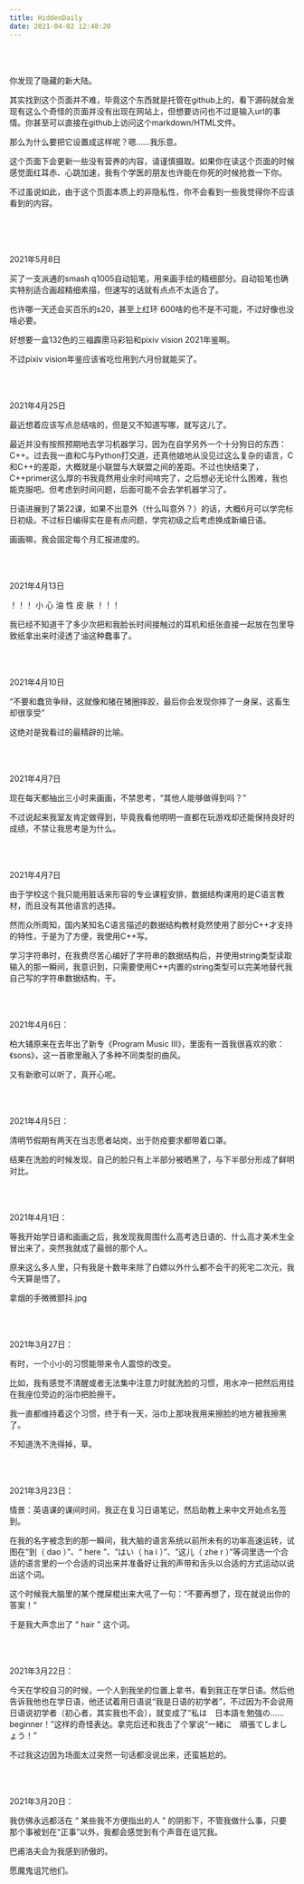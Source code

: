 ```yaml
---
title: HiddenDaily
date: 2021-04-02 12:48:20
---
```


 

<br/><br/>

你发现了隐藏的新大陆。

其实找到这个页面并不难，毕竟这个东西就是托管在github上的，看下源码就会发现有这么个奇怪的页面并没有出现在网站上，但想要访问也不过是输入url的事情。你甚至可以直接在github上访问这个markdown/HTML文件。

那么为什么要把它设置成这样呢？嗯……我乐意。

这个页面下会更新一些没有营养的内容，请谨慎摄取。如果你在读这个页面的时候感觉面红耳赤、心跳加速，我有个学医的朋友也许能在你死的时候抢救一下你。

不过虽说如此，由于这个页面本质上的非隐私性，你不会看到一些我觉得你不应该看到的内容。

<br/><br/><br/>

2021年5月8日

买了一支派通的smash q1005自动铅笔，用来画手绘的精细部分。自动铅笔也确实特别适合画超精细素描，但速写的话就有点点不太适合了。

也许哪一天还会买百乐的s20，甚至上红环 600啥的也不是不可能，不过好像也没啥必要。

好想要一盒132色的三福霹雳马彩铅和pixiv vision 2021年鉴啊。

不过pixiv vision年鉴应该省吃俭用到六月份就能买了。

<br/><br/>

2021年4月25日

最近想着应该写点总结啥的，但是又不知道写哪，就写这儿了。

最近并没有按照预期地去学习机器学习，因为在自学另外一个十分狗日的东西：C++。过去我一直和C与Python打交道，还真他娘地从没见过这么复杂的语言，C和C++的差距，大概就是小联盟与大联盟之间的差距。不过也快结束了，C++primer这么厚的书我竟然用业余时间啃完了，之后想必无论什么困难，我也能克服吧。但考虑到时间问题，后面可能不会去学机器学习了。

日语进展到了第22课，如果不出意外（什么叫意外？）的话，大概6月可以学完标日初级。不过标日编得实在是有点问题，学完初级之后考虑换成新编日语。

画画嘛，我会固定每个月汇报进度的。

<br/><br/>

2021年4月13日

！！！ 小 心 油 性 皮 肤 ！！！

我已经不知道干了多少次把和我脸长时间接触过的耳机和纸张直接一起放在包里导致纸拿出来时浸透了油这种蠢事了。

<br/><br/>

2021年4月10日

“不要和蠢货争辩，这就像和猪在猪圈摔跤，最后你会发现你摔了一身屎，这畜生却很享受”

这绝对是我看过的最精辟的比喻。

<br/><br/>

2021年4月7日

现在每天都抽出三小时来画画，不禁思考，“其他人能够做得到吗？”

不过说起来我室友肯定做得到，毕竟我看他明明一直都在玩游戏却还能保持良好的成绩，不禁让我思考是为什么。

<br/><br/>

2021年4月7日

由于学校这个我只能用脏话来形容的专业课程安排，数据结构课用的是C语言教材，而且没有其他语言的选择。

然而众所周知，国内某知名C语言描述的数据结构教材竟然使用了部分C++才支持的特性，于是为了方便，我使用C++写。

学习字符串时，在我费尽苦心编好了字符串的数据结构后，并使用string类型读取输入的那一瞬间，我意识到，只需要使用C++内置的string类型可以完美地替代我自己写的字符串数据结构，干。

<br/><br/>

2021年4月6日：

柏大辅原来在去年出了新专《Program Music Ⅲ》，里面有一首我很喜欢的歌：《sons》，这一首歌里融入了多种不同类型的曲风。

又有新歌可以听了，真开心呢。

<br/><br/>

2021年4月5日：

清明节假期有两天在当志愿者站岗，出于防疫要求都带着口罩。

结果在洗脸的时候发现，自己的脸只有上半部分被晒黑了，与下半部分形成了鲜明对比。

<br/><br/>

2021年4月1日：

等我开始学日语和画画之后，我发现我周围什么高考选日语的、什么高才美术生全冒出来了，突然我就成了最弱的那个人。

原来这么多人里，只有我是十数年来除了白嫖以外什么都不会干的死宅二次元，我今天算是悟了。

拿烟的手微微颤抖.jpg

<br/><br/>

2021年3月27日：

有时，一个小小的习惯能带来令人震惊的改变。

比如，我有感觉不清醒或者无法集中注意力时就洗脸的习惯，用水冲一把然后用挂在我座位旁边的浴巾把脸擦干。

我一直都维持着这个习惯，终于有一天，浴巾上那块我用来擦脸的地方被我擦黑了。

不知道洗不洗得掉，草。

<br/><br/>

2021年3月23日：

情景：英语课的课间时间，我正在复习日语笔记，然后助教上来中文开始点名签到。

在我的名字被念到的那一瞬间，我大脑的语言系统以前所未有的功率高速运转，试图在“到（ dao ）”、“ here ”、“はい（ ha i ）”、“这儿（ zhe r ）”等词里选一个合适的语言里的一个合适的词出来并准备好让我的声带和舌头以合适的方式运动以说出这个词。

这个时候我大脑里的某个搅屎棍出来大吼了一句：“不要再想了，现在就说出你的答案！”

于是我大声念出了 “ hair ” 这个词。

<br/><br/>

2021年3月22日：

今天在学校自习的时候，一个人到我坐的位置上拿书，看到我正在学日语。然后他告诉我他也在学日语，他还试着用日语说“我是日语的初学者”，不过因为不会说用日语说初学者（初心者，其实我也不会），就变成了“私は　日本語を勉強の……beginner！”这样的奇怪表达。拿完后还和我击了个掌说“一緒に　頑張てしましょう！”

不过我这边因为场面太过突然一句话都没说出来，还蛮尴尬的。

<br/><br/>

2021年3月20日：

我仿佛永远都活在 “ 某些我不方便指出的人 ” 的阴影下，不管我做什么事，只要那个事被划在“正事”以外，我都会感觉到有个声音在诅咒我。

巴甫洛夫会为我感到骄傲的。

愿魔鬼诅咒他们。